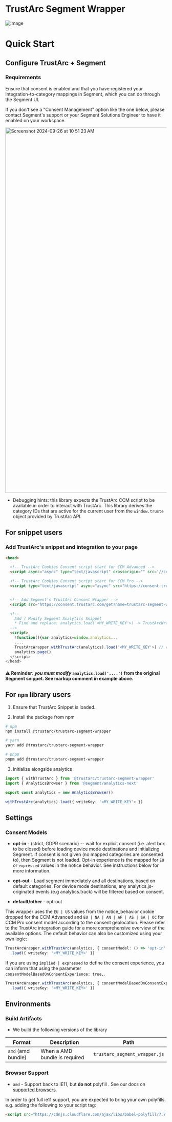 # TrustArc Segment Wrapper

![image](https://github.com/user-attachments/assets/b4b11089-f701-4618-93e9-55a7cb21013e)


# Quick Start

## Configure TrustArc + Segment

### Requirements

Ensure that consent is enabled and that you have registered your integration-to-category mappings in Segment, which you can do through the Segment UI.

If you don't see a "Consent Management" option like the one below, please contact Segment's support or your Segment Solutions Engineer to have it enabled on your workspace.

<img width="1138" alt="Screenshot 2024-09-26 at 10 51 23 AM" src="https://github.com/user-attachments/assets/61838cf1-b5e9-45ea-8a04-5c400ad88781">


- Debugging hints: this library expects the TrustArc CCM script to be available in order to interact with TrustArc. This library derives the category IDs that are active for the current user from the `window.truste` object provided by TrustArc API. 
## For snippet users

### Add TrustArc's snippet and integration to your page

```html
<head>

  <!-- TrustArc Cookies Consent script start for CCM Advanced -->
  <script async="async" type="text/javascript" crossorigin="" src='//consent.trustarc.com/notice?domain=<instanceid>&c=teconsent&js=nj&noticeType=bb&gtm=1&'></script>

  <!-- TrustArc Cookies Consent script start for CCM Pro -->
  <script type="text/javascript" async="async" src="https://consent.trustarc.com/v2/notice/<instanceid>"></script>


  <!-- Add Segment's TrustArc Consent Wrapper -->
  <script src="https://consent.trustarc.com/get?name=trustarc-segment-wrapper-v1.0.js"></script>

  <!--
    Add / Modify Segment Analytics Snippet
    * Find and replace: analytics.load('<MY_WRITE_KEY'>) -> TrustArcWrapper.withTrustArc(analytics).load('<MY_WRITE_KEY'>)
  -->
  <script>
    !function(){var analytics=window.analytics...
    ....
    TrustArcWrapper.withTrustArc(analytics).load('<MY_WRITE_KEY'>) // replace analytics.load()
    analytics.page()
  </script>
</head>
```

#### ⚠️ Reminder: _you must modify_ `analytics.load('....')` from the original Segment snippet. See markup comment in example above.

## For `npm` library users

1. Ensure that TrustArc Snippet is loaded.

2. Install the package from npm

```sh
# npm
npm install @trustarc/trustarc-segment-wrapper

# yarn
yarn add @trustarc/trustarc-segment-wrapper

# pnpm
pnpm add @trustarc/trustarc-segment-wrapper
```

3. Initialize alongside analytics

```ts
import { withTrustArc } from '@trustarc/trustarc-segment-wrapper'
import { AnalyticsBrowser } from '@segment/analytics-next'

export const analytics = new AnalyticsBrowser()

withTrustArc(analytics).load({ writeKey: '<MY_WRITE_KEY'> })

```

## Settings

### Consent Models

- **opt-in** - (strict, GDPR scenario) -- wait for explicit consent (i.e. alert box to be closed) before loading device mode destinations and initializing Segment. If consent is not given (no mapped categories are consented to), then Segment is not loaded. Opt-in experience is the mapped for `EU` or `expressed` values in the notice behavior. See instructions below for more information.

- **opt-out** - Load segment immediately and all destinations, based on default categories. For device mode destinations, any analytics.js-originated events (e.g analytics.track) will be filtered based on consent.

- **default/other** - opt-out

This wrapper uses the `EU | US` values from the notice_behavior cookie dropped for the CCM Advanced and `EU | NA | AN | AF | AS | SA | OC` for CCM Pro consent model according to the consent geolocation. Please refer to the TrustArc integration guide for a more comprehensive overview of the available options. The default behavior can also be customized using your own logic:

```ts
TrustArcWrapper.withTrustArc(analytics, { consentModel: () => 'opt-in' | 'opt-out' })
  .load({ writeKey: '<MY_WRITE_KEY>' })
```

If you are using `implied | expressed` to define the consent experience, you can inform that using the parameter `consentModelBasedOnConsentExperience: true,`.

```ts
TrustArcWrapper.withTrustArc(analytics, { consentModelBasedOnConsentExperience: true })
  .load({ writeKey: '<MY_WRITE_KEY>' })
```

## Environments

### Build Artifacts

- We build the following versions of the library

| Format | Description | Path |
|--------|-------------|------|
| `amd` (amd bundle) | When a AMD bundle is required | `trustarc_segment_wrapper.js` |

### Browser Support
- `amd` - Support back to IE11, but **do not** polyfill . See our docs on [supported browsers](https://segment.com/docs/connections/sources/catalog/libraries/website/javascript/supported-browsers).

In order to get full ie11 support, you are expected to bring your own polyfills. e.g. adding the following to your script tag:

```html
<script src="https://cdnjs.cloudflare.com/ajax/libs/babel-polyfill/7.7.0/polyfill.min.js"></script>
```

